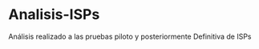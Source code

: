 Analisis-ISPs
=============

Análisis realizado a las pruebas piloto y posteriormente Definitiva de ISPs
